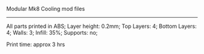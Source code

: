 Modular Mk8 Cooling mod files

----------------

All parts printed in ABS;
Layer height: 0.2mm;
Top Layers: 4;
Bottom Layers: 4;
Walls: 3;
Infill: 35%;
Supports: no;

Print time: approx 3 hrs
